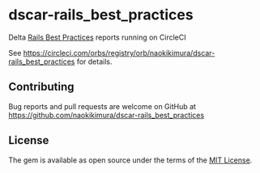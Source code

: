 # dscar-rails_best_practices

Delta [Rails Best Practices](https://github.com/flyerhzm/rails_best_practices) reports running on CircleCI

See https://circleci.com/orbs/registry/orb/naokikimura/dscar-rails_best_practices for details.

## Contributing
Bug reports and pull requests are welcome on GitHub at https://github.com/naokikimura/dscar-rails_best_practices

## License
The gem is available as open source under the terms of the [MIT License](https://opensource.org/licenses/MIT).
